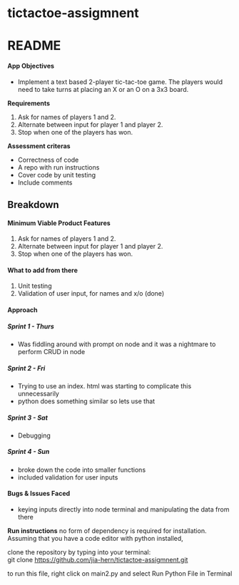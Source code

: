 # tictactoe-assigmnent

# README

#### App Objectives

- Implement a text based 2-player tic-tac-toe game. The players would need to take turns at placing an X or an O on a 3x3 board.

**Requirements**

1. Ask for names of players 1 and 2.
2. Alternate between input for player 1 and player 2.
3. Stop when one of the players has won.

**Assessment criteras**

- Correctness of code
- A repo with run instructions
- Cover code by unit testing
- Include comments

## Breakdown

#### Minimum Viable Product Features

1. Ask for names of players 1 and 2.
2. Alternate between input for player 1 and player 2.
3. Stop when one of the players has won.

#### What to add from there

1. Unit testing
2. Validation of user input, for names and x/o (done)

#### Approach

##### Sprint 1 - Thurs

- Was fiddling around with prompt on node and it was a nightmare to perform CRUD in node

##### Sprint 2 - Fri

- Trying to use an index. html was starting to complicate this unnecessarily
- python does something similar so lets use that

##### Sprint 3 - Sat

- Debugging

##### Sprint 4 - Sun

- broke down the code into smaller functions
- included validation for user inputs

#### Bugs & Issues Faced

- keying inputs directly into node terminal and manipulating the data from there

**Run instructions**
no form of dependency is required for installation.
Assuming that you have a code editor with python installed,

clone the repository by typing into your terminal: <br>
git clone https://github.com/jia-hern/tictactoe-assigmnent.git

to run this file, right click on main2.py and select Run Python File in Terminal
